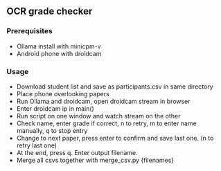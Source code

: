 ## OCR grade checker

### Prerequisites

- Ollama install with minicpm-v
- Android phone with droidcam

### Usage

- Download student list and save as participants.csv in same directory
- Place phone overlooking papers
- Run Ollama and droidcam, open droidcam stream in browser
- Enter droidcam ip in main()
- Run script on one window and watch stream on the other
- Check name, enter grade if correct, n to retry, m to enter name manually, q to stop entry
- Change to next paper, press enter to confirm and save last one. (n to retry last one)
- At the end, press q. Enter output filename.
- Merge all csvs together with merge_csv.py {filenames}
